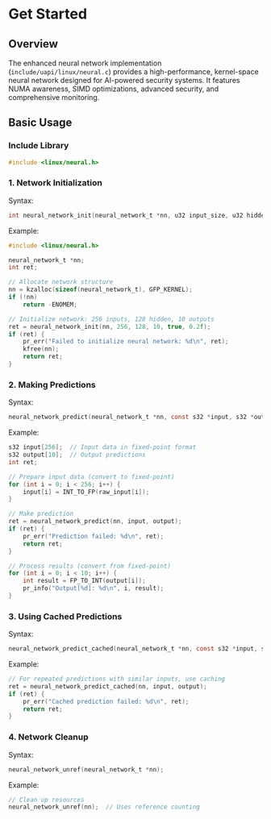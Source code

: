 # Get Started

## Overview

The enhanced neural network implementation (`include/uapi/linux/neural.c`) provides a high-performance, kernel-space neural network designed for AI-powered security systems. It features NUMA awareness, SIMD optimizations, advanced security, and comprehensive monitoring.

## Basic Usage

### Include Library

```c
#include <linux/neural.h>
```

### 1. Network Initialization

Syntax:
```c
int neural_network_init(neural_network_t *nn, u32 input_size, u32 hidden_size, u32 output_size, bool use_batch_norm, f32 dropout_rate);
```

Example:

```c
#include <linux/neural.h>

neural_network_t *nn;
int ret;

// Allocate network structure
nn = kzalloc(sizeof(neural_network_t), GFP_KERNEL);
if (!nn)
    return -ENOMEM;

// Initialize network: 256 inputs, 128 hidden, 10 outputs
ret = neural_network_init(nn, 256, 128, 10, true, 0.2f);
if (ret) {
    pr_err("Failed to initialize neural network: %d\n", ret);
    kfree(nn);
    return ret;
}
```

### 2. Making Predictions
Syntax:
```c
neural_network_predict(neural_network_t *nn, const s32 *input, s32 *output);
```

Example:
```c
s32 input[256];  // Input data in fixed-point format
s32 output[10];  // Output predictions
int ret;

// Prepare input data (convert to fixed-point)
for (int i = 0; i < 256; i++) {
    input[i] = INT_TO_FP(raw_input[i]);
}

// Make prediction
ret = neural_network_predict(nn, input, output);
if (ret) {
    pr_err("Prediction failed: %d\n", ret);
    return ret;
}

// Process results (convert from fixed-point)
for (int i = 0; i < 10; i++) {
    int result = FP_TO_INT(output[i]);
    pr_info("Output[%d]: %d\n", i, result);
}
```

### 3. Using Cached Predictions
Syntax:
```c
neural_network_predict_cached(neural_network_t *nn, const s32 *input, s32 *output);
```

Example:
```c
// For repeated predictions with similar inputs, use caching
ret = neural_network_predict_cached(nn, input, output);
if (ret) {
    pr_err("Cached prediction failed: %d\n", ret);
    return ret;
}
```

### 4. Network Cleanup
Syntax:
```c
neural_network_unref(neural_network_t *nn);
```

Example:
```c
// Clean up resources
neural_network_unref(nn);  // Uses reference counting
```